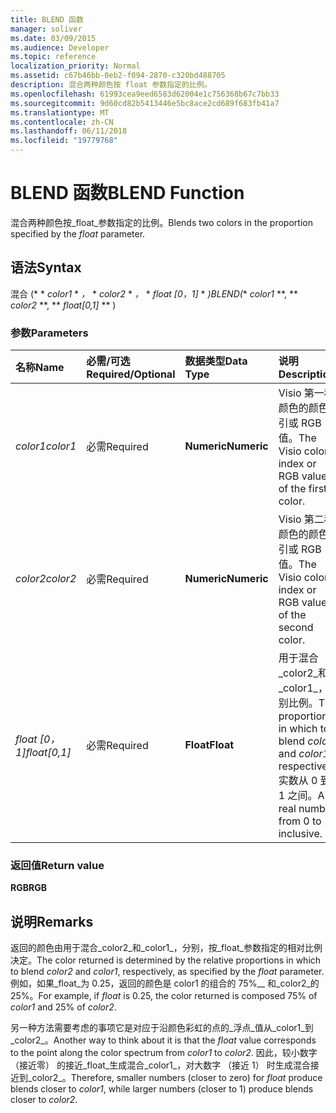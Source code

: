 ```yaml
---
title: BLEND 函数
manager: soliver
ms.date: 03/09/2015
ms.audience: Developer
ms.topic: reference
localization_priority: Normal
ms.assetid: c67b46bb-0eb2-f094-2870-c320bd488705
description: 混合两种颜色按 float 参数指定的比例。
ms.openlocfilehash: 61993cea9eed6583d62004e1c756368b67c7bb33
ms.sourcegitcommit: 9d60cd82b5413446e5bc8ace2cd689f683fb41a7
ms.translationtype: MT
ms.contentlocale: zh-CN
ms.lasthandoff: 06/11/2018
ms.locfileid: "19779768"
---
```

# <a name="blend-function"></a><span data-ttu-id="fd179-103">BLEND 函数</span><span class="sxs-lookup"><span data-stu-id="fd179-103">BLEND Function</span></span>

<span data-ttu-id="fd179-104">混合两种颜色按_float_参数指定的比例。</span><span class="sxs-lookup"><span data-stu-id="fd179-104">Blends two colors in the proportion specified by the  _float_ parameter.</span></span> 
  
## <a name="syntax"></a><span data-ttu-id="fd179-105">语法</span><span class="sxs-lookup"><span data-stu-id="fd179-105">Syntax</span></span>

<span data-ttu-id="fd179-106">混合 (* * *color1* * *，* * *color2* * *，* * *float [0，1]* * *)</span><span class="sxs-lookup"><span data-stu-id="fd179-106">BLEND(** *color1* **, ** *color2* **, ** *float[0,1]* ** )</span></span> 
  
### <a name="parameters"></a><span data-ttu-id="fd179-107">参数</span><span class="sxs-lookup"><span data-stu-id="fd179-107">Parameters</span></span>

|<span data-ttu-id="fd179-108">**名称**</span><span class="sxs-lookup"><span data-stu-id="fd179-108">**Name**</span></span>|<span data-ttu-id="fd179-109">**必需/可选**</span><span class="sxs-lookup"><span data-stu-id="fd179-109">**Required/Optional**</span></span>|<span data-ttu-id="fd179-110">**数据类型**</span><span class="sxs-lookup"><span data-stu-id="fd179-110">**Data Type**</span></span>|<span data-ttu-id="fd179-111">**说明**</span><span class="sxs-lookup"><span data-stu-id="fd179-111">**Description**</span></span>|
|:-----|:-----|:-----|:-----|
| <span data-ttu-id="fd179-112">_color1_</span><span class="sxs-lookup"><span data-stu-id="fd179-112">_color1_</span></span> <br/> |<span data-ttu-id="fd179-113">必需</span><span class="sxs-lookup"><span data-stu-id="fd179-113">Required</span></span>  <br/> |<span data-ttu-id="fd179-114">**Numeric**</span><span class="sxs-lookup"><span data-stu-id="fd179-114">**Numeric**</span></span> <br/> |<span data-ttu-id="fd179-115">Visio 第一种颜色的颜色索引或 RGB 值。</span><span class="sxs-lookup"><span data-stu-id="fd179-115">The Visio color index or RGB value of the first color.</span></span>  <br/> |
| <span data-ttu-id="fd179-116">_color2_</span><span class="sxs-lookup"><span data-stu-id="fd179-116">_color2_</span></span> <br/> |<span data-ttu-id="fd179-117">必需</span><span class="sxs-lookup"><span data-stu-id="fd179-117">Required</span></span>  <br/> |<span data-ttu-id="fd179-118">**Numeric**</span><span class="sxs-lookup"><span data-stu-id="fd179-118">**Numeric**</span></span> <br/> |<span data-ttu-id="fd179-119">Visio 第二种颜色的颜色索引或 RGB 值。</span><span class="sxs-lookup"><span data-stu-id="fd179-119">The Visio color index or RGB value of the second color.</span></span>  <br/> |
| <span data-ttu-id="fd179-120">_float [0，1]_</span><span class="sxs-lookup"><span data-stu-id="fd179-120">_float[0,1]_</span></span> <br/> |<span data-ttu-id="fd179-121">必需</span><span class="sxs-lookup"><span data-stu-id="fd179-121">Required</span></span>  <br/> |<span data-ttu-id="fd179-122">**Float**</span><span class="sxs-lookup"><span data-stu-id="fd179-122">**Float**</span></span> <br/> |<span data-ttu-id="fd179-123">用于混合_color2_和_color1_，分别比例。</span><span class="sxs-lookup"><span data-stu-id="fd179-123">The proportion in which to blend  _color2_ and  _color1_, respectively.</span></span> <span data-ttu-id="fd179-124">实数从 0 到 1 之间。</span><span class="sxs-lookup"><span data-stu-id="fd179-124">A real number from 0 to 1 inclusive.</span></span>  <br/> |
   
### <a name="return-value"></a><span data-ttu-id="fd179-125">返回值</span><span class="sxs-lookup"><span data-stu-id="fd179-125">Return value</span></span>

 <span data-ttu-id="fd179-126">**RGB**</span><span class="sxs-lookup"><span data-stu-id="fd179-126">**RGB**</span></span>
  
## <a name="remarks"></a><span data-ttu-id="fd179-127">说明</span><span class="sxs-lookup"><span data-stu-id="fd179-127">Remarks</span></span>

<span data-ttu-id="fd179-128">返回的颜色由用于混合_color2_和_color1_，分别，按_float_参数指定的相对比例决定。</span><span class="sxs-lookup"><span data-stu-id="fd179-128">The color returned is determined by the relative proportions in which to blend  _color2_ and  _color1_, respectively, as specified by the  _float_ parameter.</span></span> <span data-ttu-id="fd179-129">例如，如果_float_为 0.25，返回的颜色是 color1 的组合的 75%__ 和_color2_的 25%。</span><span class="sxs-lookup"><span data-stu-id="fd179-129">For example, if  _float_ is 0.25, the color returned is composed 75% of  _color1_ and 25% of  _color2_.</span></span> 
  
<span data-ttu-id="fd179-130">另一种方法需要考虑的事项它是对应于沿颜色彩虹的点的_浮点_值从_color1_到_color2_。</span><span class="sxs-lookup"><span data-stu-id="fd179-130">Another way to think about it is that the  _float_ value corresponds to the point along the color spectrum from  _color1_ to  _color2_.</span></span> <span data-ttu-id="fd179-131">因此，较小数字 （接近零） 的接近_float_生成混合_color1_，对大数字 （接近 1） 时生成混合接近到_color2_。</span><span class="sxs-lookup"><span data-stu-id="fd179-131">Therefore, smaller numbers (closer to zero) for  _float_ produce blends closer to  _color1_, while larger numbers (closer to 1) produce blends closer to  _color2_.</span></span>
  

